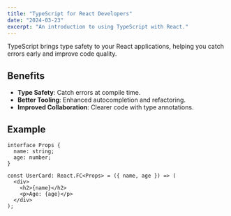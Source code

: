 ```yaml
---
title: "TypeScript for React Developers"
date: "2024-03-23"
excerpt: "An introduction to using TypeScript with React."
---
```


TypeScript brings type safety to your React applications, helping you catch errors early and improve code quality.

## Benefits

- **Type Safety**: Catch errors at compile time.
- **Better Tooling**: Enhanced autocompletion and refactoring.
- **Improved Collaboration**: Clearer code with type annotations.

## Example

```tsx
interface Props {
  name: string;
  age: number;
}

const UserCard: React.FC<Props> = ({ name, age }) => (
  <div>
    <h2>{name}</h2>
    <p>Age: {age}</p>
  </div>
);
```
